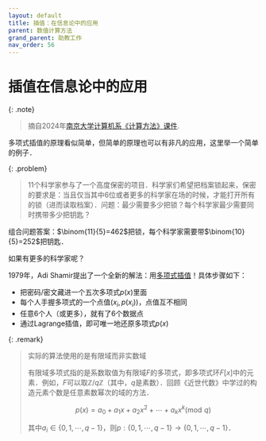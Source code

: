 ```yaml
---
layout: default
title: 插值：在信息论中的应用
parent: 数值计算方法
grand_parent: 助教工作
nav_order: 56
---
```


# 插值在信息论中的应用

{: .note}
> 摘自2024年[南京大学计算机系《计算方法》课件](https://tcs.nju.edu.cn/wiki/index.php?title=%E8%AE%A1%E7%AE%97%E6%96%B9%E6%B3%95_Numerical_method_(Spring_2024)).

多项式插值的原理看似简单，但简单的原理也可以有非凡的应用，这里举一个简单的例子．

{: .problem}
> 11个科学家参与了一个高度保密的项目．科学家们希望把档案锁起来，保密的要求是：当且仅当其中6位或者更多的科学家在场的时候，才能打开所有的锁（进而读取档案）．问题：最少需要多少把锁？每个科学家最少需要同时携带多少把钥匙？

组合问题答案：$\binom{11}{5}=462$把锁，每个科学家需要带$\binom{10}{5}=252$把钥匙．

如果有更多的科学家呢？

1979年，Adi Shamir提出了一个全新的解法：用[多项式插值](https://dl.acm.org/doi/10.1145/359168.359176)！具体步骤如下：
- 把密码/密文藏进一个五次多项式$p(x)$里面
- 每个人手握多项式的一个点值$(x_i,p(x_i))$，点值互不相同
- 任意6个人（或更多），就有了6个数据点
- 通过Lagrange插值，即可唯一地还原多项式$p(x)$

{: .remark}
> 实际的算法使用的是有限域而非实数域
> 
> 有限域多项式指的是系数取值为有限域$F$的多项式，即多项式环$F[x]$中的元素．例如，$F$可以取$\mathbb{Z}/q\mathbb{Z}$（其中，$q$是素数）．回顾《近世代数》中学过的构造元素个数是任意素数幂次的域的方法．
> 
> $$p(x)=a_0+a_1x+a_2x^2+\cdots+a_kx^k (\mathrm{mod}\,\,q)$$
> 
> 其中$a_i\in\lbrace 0,1,\cdots,q-1\rbrace$，则$p:\lbrace 0,1,\cdots,q-1\rbrace \to\lbrace 0,1,\cdots,q-1\rbrace$．








